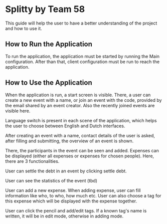# Splitty by Team 58

This guide will help the user to have a better understanding of the project and how to use it.

## How to Run the Application

To run the application, the application must be started by running the Main configuration. After than that, client configuration must be run to reach the application.

## How to Use the Application

When the application is run, a start screen is visible. There, a user can create a new event with a name, or join an event with the code, provided by the email shared by an event creator. Also the recently joined events are visible here.

Language switch is present in each scene of the application, which helps the user to choose between English and Dutch interfaces.

After creating an event with a name, contact details of the user is asked, after filling and submitting, the overview of an event is shown.

There, the participants in the event can be seen and added. Expenses can be displayed (either all expenses or expenses for chosen people). Here, there are 3 functionalities.

User can settle the debt in an event by clicking settle debt.

User can see the statistics of the event (tbd)

User can add a new expense. When adding expense, user can fill information like who, to who, how much etc. User can also choose a tag for this expense which will be displayed with the expense together. 

User can click the pencil and add/edit tags. If a known tag's name is written, it will be in edit mode, otherwise in adding mode.
